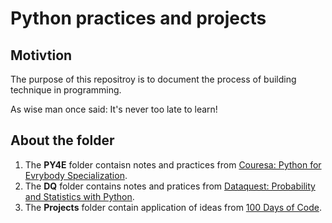 # Python practices and projects
## Motivtion
The purpose of this repositroy is to document the process of building technique in programming. 

As wise man once said: It's never too late to learn!
## About the folder
1. The **PY4E** folder contaisn notes and practices from [Couresa: Python for Evrybody Specialization](https://www.coursera.org/specializations/python?).
2. The **DQ** folder contains notes and pratices from [Dataquest: Probability and Statistics with Python](https://www.dataquest.io/path/probability-and-statistics-with-python/).
3. The **Projects** folder contain application of ideas from [100 Days of Code](https://www.udemy.com/course/100-days-of-code/).
